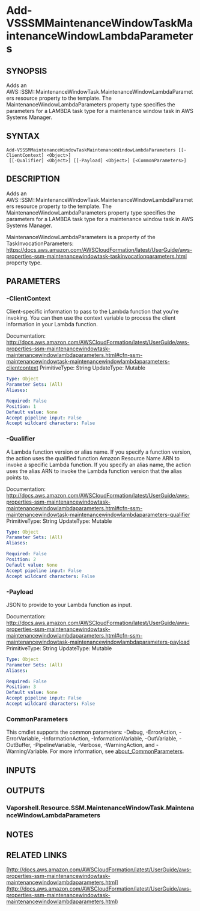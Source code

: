 # Add-VSSSMMaintenanceWindowTaskMaintenanceWindowLambdaParameters

## SYNOPSIS
Adds an AWS::SSM::MaintenanceWindowTask.MaintenanceWindowLambdaParameters resource property to the template.
The MaintenanceWindowLambdaParameters property type specifies the parameters for a LAMBDA task type for a maintenance window task in AWS Systems Manager.

## SYNTAX

```
Add-VSSSMMaintenanceWindowTaskMaintenanceWindowLambdaParameters [[-ClientContext] <Object>]
 [[-Qualifier] <Object>] [[-Payload] <Object>] [<CommonParameters>]
```

## DESCRIPTION
Adds an AWS::SSM::MaintenanceWindowTask.MaintenanceWindowLambdaParameters resource property to the template.
The MaintenanceWindowLambdaParameters property type specifies the parameters for a LAMBDA task type for a maintenance window task in AWS Systems Manager.

MaintenanceWindowLambdaParameters is a property of the TaskInvocationParameters: https://docs.aws.amazon.com/AWSCloudFormation/latest/UserGuide/aws-properties-ssm-maintenancewindowtask-taskinvocationparameters.html property type.

## PARAMETERS

### -ClientContext
Client-specific information to pass to the Lambda function that you're invoking.
You can then use the context variable to process the client information in your Lambda function.

Documentation: http://docs.aws.amazon.com/AWSCloudFormation/latest/UserGuide/aws-properties-ssm-maintenancewindowtask-maintenancewindowlambdaparameters.html#cfn-ssm-maintenancewindowtask-maintenancewindowlambdaparameters-clientcontext
PrimitiveType: String
UpdateType: Mutable

```yaml
Type: Object
Parameter Sets: (All)
Aliases:

Required: False
Position: 1
Default value: None
Accept pipeline input: False
Accept wildcard characters: False
```

### -Qualifier
A Lambda function version or alias name.
If you specify a function version, the action uses the qualified function Amazon Resource Name ARN to invoke a specific Lambda function.
If you specify an alias name, the action uses the alias ARN to invoke the Lambda function version that the alias points to.

Documentation: http://docs.aws.amazon.com/AWSCloudFormation/latest/UserGuide/aws-properties-ssm-maintenancewindowtask-maintenancewindowlambdaparameters.html#cfn-ssm-maintenancewindowtask-maintenancewindowlambdaparameters-qualifier
PrimitiveType: String
UpdateType: Mutable

```yaml
Type: Object
Parameter Sets: (All)
Aliases:

Required: False
Position: 2
Default value: None
Accept pipeline input: False
Accept wildcard characters: False
```

### -Payload
JSON to provide to your Lambda function as input.

Documentation: http://docs.aws.amazon.com/AWSCloudFormation/latest/UserGuide/aws-properties-ssm-maintenancewindowtask-maintenancewindowlambdaparameters.html#cfn-ssm-maintenancewindowtask-maintenancewindowlambdaparameters-payload
PrimitiveType: String
UpdateType: Mutable

```yaml
Type: Object
Parameter Sets: (All)
Aliases:

Required: False
Position: 3
Default value: None
Accept pipeline input: False
Accept wildcard characters: False
```

### CommonParameters
This cmdlet supports the common parameters: -Debug, -ErrorAction, -ErrorVariable, -InformationAction, -InformationVariable, -OutVariable, -OutBuffer, -PipelineVariable, -Verbose, -WarningAction, and -WarningVariable. For more information, see [about_CommonParameters](http://go.microsoft.com/fwlink/?LinkID=113216).

## INPUTS

## OUTPUTS

### Vaporshell.Resource.SSM.MaintenanceWindowTask.MaintenanceWindowLambdaParameters
## NOTES

## RELATED LINKS

[http://docs.aws.amazon.com/AWSCloudFormation/latest/UserGuide/aws-properties-ssm-maintenancewindowtask-maintenancewindowlambdaparameters.html](http://docs.aws.amazon.com/AWSCloudFormation/latest/UserGuide/aws-properties-ssm-maintenancewindowtask-maintenancewindowlambdaparameters.html)

